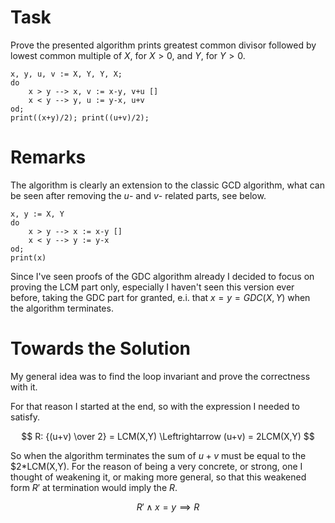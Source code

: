# Task

Prove the presented algorithm prints greatest common divisor followed by lowest common multiple of $X$, for $X > 0$, and $Y$, for $Y > 0$.

```text
x, y, u, v := X, Y, Y, X;
do
    x > y --> x, v := x-y, v+u []
    x < y --> y, u := y-x, u+v
od;
print((x+y)/2); print((u+v)/2);
```

# Remarks

The algorithm is clearly an extension to the classic GCD algorithm, what can be seen after removing the $u$- and $v$- related parts, see below.

```text
x, y := X, Y
do
    x > y --> x := x-y []
    x < y --> y := y-x
od;
print(x)
```

Since I've seen proofs of the GDC algorithm already I decided to focus on proving the LCM part only, especially I haven't seen this version ever before, taking the GDC part for granted, e.i. that $x = y = GDC(X,Y)$ when the algorithm terminates.


# Towards the Solution

My general idea was to find the loop invariant and prove the correctness with it.

For that reason I started at the end, so with the expression I needed to satisfy.

$$
R: {(u+v) \over 2} = LCM(X,Y) \Leftrightarrow (u+v) = 2LCM(X,Y)
$$

So when the algorithm terminates the sum of $u+v$ must be equal to the $2*LCM(X,Y). For the reason of being a very concrete, or strong, one I thought of weakening it, or making more general, so that this weakened form $R'$ at termination would imply the $R$.

$$
R' \land x=y \implies R
$$
